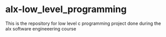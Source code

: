 # alx-low_level_programming

This is the repository for low level c programming project done during the alx software engineeering course
